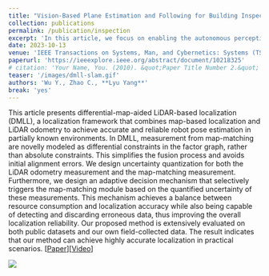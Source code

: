 ```yaml
---
title: "Vision-Based Plane Estimation and Following for Building Inspection With Autonomous UAV"
collection: publications
permalink: /publication/inspection 
excerpt: 'In this article, we focus on enabling the autonomous perception and control of a small unmanned aerial vehicle (UAV) for a façade inspection task. Specifically, we consider the perception as a planar object pose estimation problem by simplifying the building structure as a concatenation of planes, and the control as an optimal reference tracking control problem.'
date: 2023-10-13
venue: 'IEEE Transactions on Systems, Man, and Cybernetics: Systems (TSMC-S)' 
paperurl: 'https://ieeexplore.ieee.org/abstract/document/10218325'
# citation: 'Your Name, You. (2010). &quot;Paper Title Number 2.&quot; <i>Journal 1</i>. 1(2).'
teaser: '/images/dmll-slam.gif'
authors: 'Wu Y., Zhao C., **Lyu Yang**'
break: 'yes'
---
```

This article presents differential-map-aided LiDAR-based localization (DMLL), a localization framework that combines map-based localization and LiDAR odometry to achieve accurate and reliable robot pose estimation in partially known environments. In DMLL, measurement from map-matching are novelly modeled as differential constraints in the factor graph, rather than absolute constraints. This simplifies the fusion process and avoids initial alignment errors. We design uncertainty quantization for both the LiDAR odometry measurement and the map-matching measurement. Furthermore, we design an adaptive decision mechanism that selectively triggers the map-matching module based on the quantified uncertainty of these measurements. This mechanism achieves a balance between resource consumption and localization accuracy while also being capable of detecting and discarding erroneous data, thus improving the overall localization reliability. Our proposed method is extensively evaluated on both public datasets and our own field-collected data. The result indicates that our method can achieve highly accurate localization in practical scenarios.
\[[Paper](https://ieeexplore.ieee.org/stamp/stamp.jsp?tp=&arnumber=10439642)\]\[[Video](https://youtu.be/HsY04_7ulgg)\]

<img style="float: center;" src="/images/dll-slam.gif">

